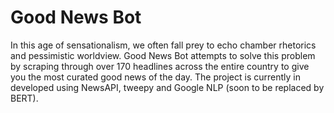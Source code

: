 # Good News Bot
In this age of sensationalism, we often fall prey to echo chamber rhetorics and pessimistic worldview. Good News Bot attempts to solve this problem by scraping through over 170 headlines across the entire country to give you the most curated good news of the day. The project is currently in developed using NewsAPI, tweepy and Google NLP (soon to be replaced by BERT). 
